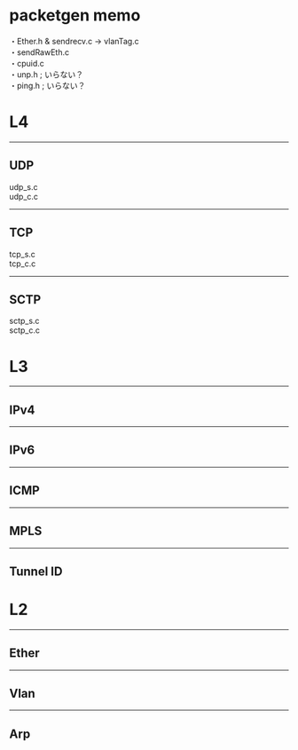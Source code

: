 # packetgen memo  
・Ether.h & sendrecv.c -> vlanTag.c  
・sendRawEth.c  
・cpuid.c  
・unp.h ; いらない？  
・ping.h ; いらない？  

# L4
___
## UDP 
udp_s.c  
udp_c.c
___
## TCP 
tcp_s.c  
tcp_c.c
___
## SCTP
sctp_s.c  
sctp_c.c

# L3
___
## IPv4
___
## IPv6
___
## ICMP
___
## MPLS
___
## Tunnel ID

# L2
___
## Ether
___
## Vlan
___
## Arp
